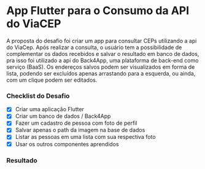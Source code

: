 ﻿# App Flutter para o Consumo da API do ViaCEP

A proposta do desafio foi criar um app para consultar CEPs utilizando a api do ViaCep.  Após realizar a consulta, o usuário tem a possibilidade de complementar os dados recebidos e salvar o resultado em banco de dados, pra isso foi utilizado a api do Back4App, uma plataforma de back-end como serviço (BaaS). Os endereços salvos podem ser visualizados em forma de lista, podendo ser excluídos apenas arrastando para a esquerda, ou ainda, com um clique podem ser editados.

### Checklist do Desafio
- [x] Criar uma aplicação Flutter​
- [x] Criar um banco de dados / Back4App​
- [x] Fazer um cadastro de pessoa com foto de perfil​
- [x] Salvar apenas o path da imagem na base de dados​
- [x] Listar as pessoas em uma lista com sua respectiva foto​
- [x] Usar os outros componentes aprendidos
     
### Resultado
